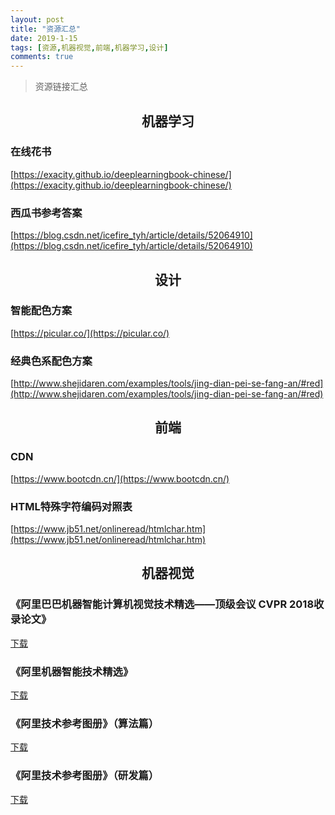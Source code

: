 ```yaml
---
layout: post
title: "资源汇总"
date: 2019-1-15
tags: [资源,机器视觉,前端,机器学习,设计]
comments: true
---
```


> 资源链接汇总

## <center>**机器学习**</center>



### 在线花书

[https://exacity.github.io/deeplearningbook-chinese/](https://exacity.github.io/deeplearningbook-chinese/)

### 西瓜书参考答案

[https://blog.csdn.net/icefire_tyh/article/details/52064910](https://blog.csdn.net/icefire_tyh/article/details/52064910)



## <center>**设计**</center>



### 智能配色方案

[https://picular.co/](https://picular.co/)

### 经典色系配色方案

[http://www.shejidaren.com/examples/tools/jing-dian-pei-se-fang-an/#red](http://www.shejidaren.com/examples/tools/jing-dian-pei-se-fang-an/#red)



## <center>**前端**</center>



### CDN

[https://www.bootcdn.cn/](https://www.bootcdn.cn/)

### HTML特殊字符编码对照表

[https://www.jb51.net/onlineread/htmlchar.htm](https://www.jb51.net/onlineread/htmlchar.htm)





##  <center>**机器视觉**</center>



### 《阿里巴巴机器智能计算机视觉技术精选——顶级会议 CVPR 2018收录论文》

<a href="../resources/CVPR-2018顶会论文精选合集.pdf" download="CVPR-2018顶会论文精选合集">下载</a>

### 《阿里机器智能技术精选》

<a href="../resources/AAAI2018.pdf" download="AAAI2018">下载</a>



### 《阿里技术参考图册》（算法篇）

<a href="AliTech101_Algorithms.pdf" download="AliTech101_Algorithms">下载</a>



### 《阿里技术参考图册》（研发篇）

<a href="AliTech101_RD.pdf" download="AliTech101_RD">下载</a>



